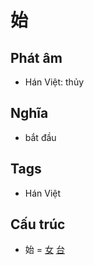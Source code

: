 # 始

## Phát âm
* Hán Việt: thủy

## Nghĩa
* bắt đầu

## Tags
* Hán Việt

## Cấu trúc
* 始 = [女](女.md) [台](台.md)

<script>window.HANZI_FIELD='始';</script>